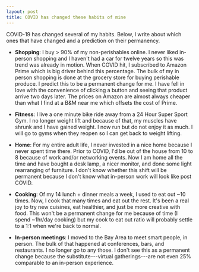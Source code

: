 ```yaml
---
layout: post
title: COVID has changed these habits of mine
---
```


COVID-19 has changed several of my habits. Below, I write about which ones that have changed and a prediction on their permanency.

* __Shopping__: I buy > 90% of my non-perishables online. I never liked in-person shopping and I haven't had a car for twelve years so this was trend was already in motion. When COVID hit, I subscribed to Amazon Prime which is big driver behind this percentage. The bulk of my in person shopping is done at the grocery store for buying perishable produce. I predict this to be a permanent change for me. I have fell in love with the convenience of clicking a button and seeing that product arrive two days later. The prices on Amazon are almost always cheaper than what I find at a B&M near me which offsets the cost of Prime.

* __Fitness__: I live a one minute bike ride away from a 24 Hour Super Sport Gym. I no longer weight lift and because of that, my muscles have shrunk and I have gained weight. I now run but do not enjoy it as much. I will go to gyms when they reopen so I can get back to weight lifting.

* __Home__: For my entire adult life, I never invested in a nice home because I never spent time there. Prior to COVID, I'd be out of the house from 10 to 8 because of work and/or networking events. Now I am home all the time and have bought a desk lamp, a nicer monitor, and done some light rearranging of furniture. I don't know whether this shift will be permanent because I don't know what in-person work will look like post COVID.

* __Cooking__: Of my 14 lunch + dinner meals a week, I used to eat out ~10 times. Now, I cook that many times and eat out the rest. It's been a real joy to try new cuisines, eat healthier, and just be more creative with food. This won't be a permanent change for me because of time (I spend ~1hr/day cooking) but my cook to eat out ratio will probably settle to a 1:1 when we're back to normal.

* __In-person meetings__: I moved to the Bay Area to meet smart people, in person. The bulk of that happened at conferences, bars, and restaurants. I no longer go to any those. I don't see this as a permanent change because the substitute---virtual gatherings---are not even 25% comparable to an in-person experience.
